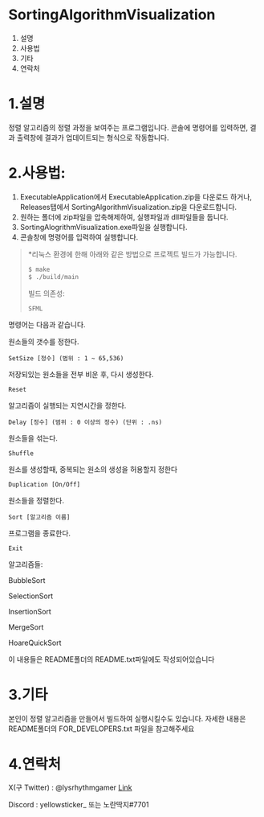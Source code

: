 SortingAlgorithmVisualization
==

1. 설명
2. 사용법
3. 기타
4. 연락처

1.설명
==
정렬 알고리즘의 정렬 과정을 보여주는 프로그램입니다.
콘솔에 명령어를 입력하면, 결과 출력창에 결과가 업데이트되는 형식으로 작동합니다.

2.사용법:
==
1. ExecutableApplication에서 ExecutableApplication.zip을 다운로드 하거나, Releases탭에서 SortingAlgorithmVisualization.zip을 다운로드합니다.
2. 원하는 폴더에 zip파일을 압축해제하여, 실행파일과 dll파일들을 둡니다.
3. SortingAlogrithmVisualization.exe파일을 실행합니다.
4. 콘솔창에 명령어를 입력하여 실행합니다.

> \*리눅스 환경에 한해 아래와 같은 방법으로 프로젝트 빌드가 가능합니다.
> 
> ```bash
> $ make
> $ ./build/main
> ```
>
> 빌드 의존성:
> ```
> SFML
> ```

명령어는 다음과 같습니다.

원소들의 갯수를 정한다.
```pwsh
SetSize [정수] (범위 : 1 ~ 65,536)
```

저장되있는 원소들을 전부 비운 후, 다시 생성한다.
```pwsh
Reset
```

알고리즘이 실행되는 지연시간을 정한다.  
```pwsh
Delay [정수] (범위 : 0 이상의 정수) (단위 : .ns)
```

원소들을 섞는다.
```pwsh
Shuffle
```

원소를 생성할때, 중복되는 원소의 생성을 허용할지 정한다
```pwsh
Duplication [On/Off]
```

원소들을 정렬한다.
```pwsh
Sort [알고리즘 이름]
```

프로그램을 종료한다.
```pwsh
Exit
```

알고리즘들:

BubbleSort

SelectionSort

InsertionSort

MergeSort

HoareQuickSort




이 내용들은 README폴더의 README.txt파일에도 작성되어있습니다


3.기타
==

본인이 정렬 알고리즘을 만들어서 빌드하여 실행시킬수도 있습니다.
자세한 내용은 README폴더의 FOR_DEVELOPERS.txt 파일을 참고해주세요

4.연락처
==
X(구 Twitter) : @lysrhythmgamer [Link](https://x.com/lysrhythmgamer)

Discord : yellowsticker_ 또는 노란딱지#7701

